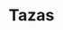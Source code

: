 ---
title: Tazas
description: Tazas personalizadas para todo el mundo
price: 7.99
images: [
    {
        url: /taza.webp,
        alt: Taza personalizada
    }
]
---